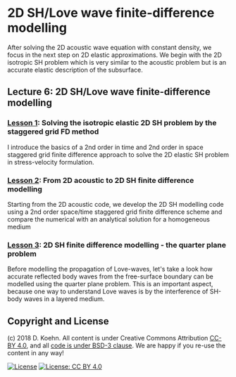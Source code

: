 # 2D SH/Love wave finite-difference modelling

After solving the 2D acoustic wave equation with constant density, we focus in the next step on 2D elastic approximations. We begin with the 2D isotropic SH problem which is very similar to the acoustic problem 
but is an accurate elastic description of the subsurface.

## Lecture 6: 2D SH/Love wave finite-difference modelling

### [Lesson 1](http://nbviewer.ipython.org/urls/github.com/daniel-koehn/Theory-of-seismic-waves-II/tree/master/06_2D_SH_Love_wave_modelling/1_2D_SH_FD_staggered.ipynb): Solving the isotropic elastic 2D SH problem by the staggered grid FD method

I introduce the basics of a 2nd order in time and 2nd order in space staggered grid finite difference approach to solve the 2D elastic SH problem in stress-velocity formulation.

### [Lesson 2](http://nbviewer.ipython.org/urls/github.com/daniel-koehn/Theory-of-seismic-waves-II/tree/master/06_2D_SH_Love_wave_modelling/2_From_2D_acoustic_to_SH_FD_modelling_final.ipynb): From 2D acoustic to 2D SH finite difference modelling

Starting from the 2D acoustic code, we develop the 2D SH modelling code using a 2nd order space/time staggered grid finite difference scheme and compare the numerical with an analytical solution for a homogeneous medium

### [Lesson 3](http://nbviewer.ipython.org/urls/github.com/daniel-koehn/Theory-of-seismic-waves-II/tree/master/06_2D_SH_Love_wave_modelling/3_2D_SH_FD_modelling_quarter_plane_problem.ipynb): 2D SH finite difference modelling - the quarter plane problem

Before modelling the propagation of Love-waves, let's take a look how accurate reflected body waves from the free-surface boundary can be modelled using the quarter plane problem. This is an important aspect, because one 
way to understand Love waves is by the interference of SH-body waves in a layered medium.

## Copyright and License

(c) 2018 D. Koehn. All content is under Creative Commons Attribution [CC-BY 4.0](https://creativecommons.org/licenses/by/4.0/legalcode.txt), and all [code is under BSD-3 clause](https://github.com/engineersCode/EngComp/blob/master/LICENSE). We are happy if you re-use the content in any way!

[![License](https://img.shields.io/badge/License-BSD%203--Clause-blue.svg)](https://opensource.org/licenses/BSD-3-Clause) [![License: CC BY 4.0](https://img.shields.io/badge/License-CC%20BY%204.0-lightgrey.svg)](https://creativecommons.org/licenses/by/4.0/)
